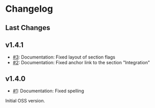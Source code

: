 # Changelog

## Last Changes


## v1.4.1

- [#3](https://github.com/LaxarJS/ax-popup-widget/issues/3): Documentation: Fixed layout of section flags
- [#2](https://github.com/LaxarJS/ax-popup-widget/issues/2): Documentation: Fixed anchor link to the section "Integration"


## v1.4.0

- [#1](https://github.com/LaxarJS/ax-popup-widget/issues/1): Documentation: Fixed spelling

Initial OSS version.
